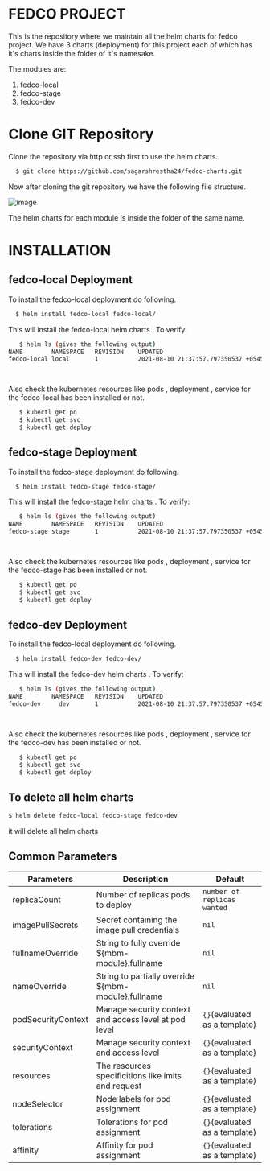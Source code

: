 # FEDCO  PROJECT

This is the repository where we maintain all the helm charts for fedco project. We have 3 charts (deployment) for this project each of which has it's charts inside the folder of it's namesake.

The modules are:
1. fedco-local
2. fedco-stage
3. fedco-dev




# Clone GIT Repository

Clone the repository via http or ssh first to use the helm charts.

```sh 
  $ git clone https://github.com/sagarshrestha24/fedco-charts.git
```

Now after cloning the git repository we have the following file structure.
 
![image](https://user-images.githubusercontent.com/76894861/129181946-cc8fff0c-a62d-462c-8700-70fd2b04b308.png)

 

The helm charts for each module is inside the folder of the same name.



# INSTALLATION


## fedco-local Deployment

To install the fedco-local deployment do following.

```sh
  $ helm install fedco-local fedco-local/
```
 
This will install the fedco-local helm charts . To verify:

```sh
   $ helm ls (gives the following output)
NAME       	NAMESPACE	REVISION	UPDATED                                  	STATUS  	CHART            	APP VERSION
fedco-local	local    	1       	2021-08-10 21:37:57.797350537 +0545 +0545	deployed	fedco-local-0.1.0	1.16.0     

     
```

Also check the kubernetes resources like pods , deployment , service for the fedco-local has been installed or not.

```sh
   $ kubectl get po 
   $ kubectl get svc
   $ kubectl get deploy
```
 

## fedco-stage Deployment

To install the fedco-stage deployment do following.

```sh
  $ helm install fedco-stage fedco-stage/
```
 
This will install the fedco-stage helm charts . To verify:

```sh
   $ helm ls (gives the following output)
NAME       	NAMESPACE	REVISION	UPDATED                                  	STATUS  	CHART            	APP VERSION
fedco-stage	stage    	1       	2021-08-10 21:37:57.797350537 +0545 +0545	deployed	fedco-stage-0.1.0	1.16.0     

     
```

Also check the kubernetes resources like pods , deployment , service for the fedco-stage has been installed or not.

```sh
   $ kubectl get po 
   $ kubectl get svc
   $ kubectl get deploy
```

## fedco-dev Deployment

To install the fedco-local deployment do following.

```sh
  $ helm install fedco-dev fedco-dev/
```
 
This will install the fedco-dev helm charts . To verify:

```sh
   $ helm ls (gives the following output)
NAME       	NAMESPACE	REVISION	UPDATED                                  	STATUS  	CHART            	APP VERSION
fedco-dev	  dev    	1       	2021-08-10 21:37:57.797350537 +0545 +0545	deployed	fedco-dev-0.1.0	    1.16.0     

     
```

Also check the kubernetes resources like pods , deployment , service for the fedco-dev has been installed or not.

```sh
   $ kubectl get po 
   $ kubectl get svc
   $ kubectl get deploy
```


## To delete all helm charts

```sh
$ helm delete fedco-local fedco-stage fedco-dev

```

it will delete all helm charts



## Common Parameters

| Parameters | Description | Default|
| ------ | ------ | ------ |
| replicaCount | Number of replicas pods to deploy | `number of replicas wanted` |
| imagePullSecrets | Secret containing the image pull credentials | `nil` |
| fullnameOverride | String to fully override ${mbm-module}.fullname	 | `nil` |
| nameOverride |  String to partially override ${mbm-module}.fullname	| `nil` |
| podSecurityContext | Manage security context and access level at pod level  	| `{}`(evaluated as a template) |
| securityContext |  Manage security context and access level	| `{}`(evaluated as a template)|
| resources |  The resources specificitions like imits and request	| `{}`(evaluated as a template) |
| nodeSelector | Node labels for pod assignment	| `{}`(evaluated as a template) |
| tolerations |  Tolerations for pod assignment		| `{}`(evaluated as a template) |
| affinity | Affinity for pod assignment		| `{}`(evaluated as a template) |









